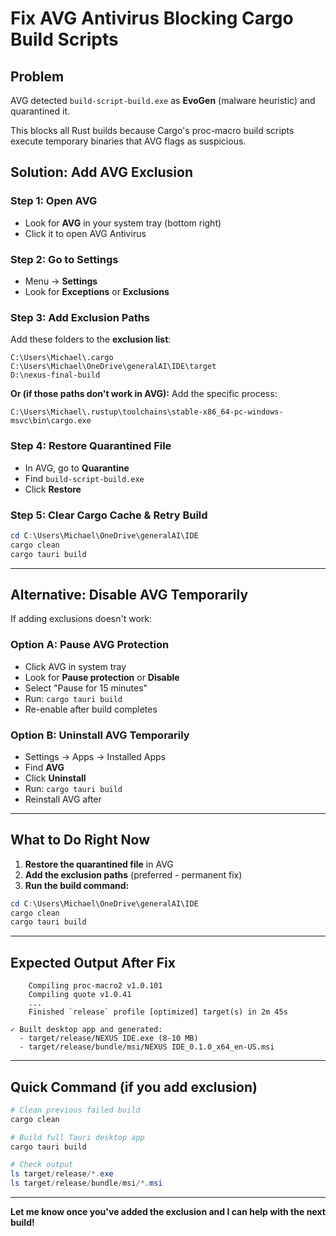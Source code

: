 # Fix AVG Antivirus Blocking Cargo Build Scripts

## Problem

AVG detected `build-script-build.exe` as **EvoGen** (malware heuristic) and quarantined it.

This blocks all Rust builds because Cargo's proc-macro build scripts execute temporary binaries that AVG flags as suspicious.

## Solution: Add AVG Exclusion

### Step 1: Open AVG

- Look for **AVG** in your system tray (bottom right)
- Click it to open AVG Antivirus

### Step 2: Go to Settings

- Menu → **Settings**
- Look for **Exceptions** or **Exclusions**

### Step 3: Add Exclusion Paths

Add these folders to the **exclusion list**:

```
C:\Users\Michael\.cargo
C:\Users\Michael\OneDrive\generalAI\IDE\target
D:\nexus-final-build
```

**Or (if those paths don't work in AVG):**
Add the specific process:

```
C:\Users\Michael\.rustup\toolchains\stable-x86_64-pc-windows-msvc\bin\cargo.exe
```

### Step 4: Restore Quarantined File

- In AVG, go to **Quarantine**
- Find `build-script-build.exe`
- Click **Restore**

### Step 5: Clear Cargo Cache & Retry Build

```powershell
cd C:\Users\Michael\OneDrive\generalAI\IDE
cargo clean
cargo tauri build
```

---

## Alternative: Disable AVG Temporarily

If adding exclusions doesn't work:

### Option A: Pause AVG Protection

- Click AVG in system tray
- Look for **Pause protection** or **Disable**
- Select "Pause for 15 minutes"
- Run: `cargo tauri build`
- Re-enable after build completes

### Option B: Uninstall AVG Temporarily

- Settings → Apps → Installed Apps
- Find **AVG**
- Click **Uninstall**
- Run: `cargo tauri build`
- Reinstall AVG after

---

## What to Do Right Now

1. **Restore the quarantined file** in AVG
2. **Add the exclusion paths** (preferred - permanent fix)
3. **Run the build command:**

```powershell
cd C:\Users\Michael\OneDrive\generalAI\IDE
cargo clean
cargo tauri build
```

---

## Expected Output After Fix

```
    Compiling proc-macro2 v1.0.101
    Compiling quote v1.0.41
    ...
    Finished `release` profile [optimized] target(s) in 2m 45s

✓ Built desktop app and generated:
  - target/release/NEXUS IDE.exe (8-10 MB)
  - target/release/bundle/msi/NEXUS IDE_0.1.0_x64_en-US.msi
```

---

## Quick Command (if you add exclusion)

```powershell
# Clean previous failed build
cargo clean

# Build full Tauri desktop app
cargo tauri build

# Check output
ls target/release/*.exe
ls target/release/bundle/msi/*.msi
```

---

**Let me know once you've added the exclusion and I can help with the next build!**
